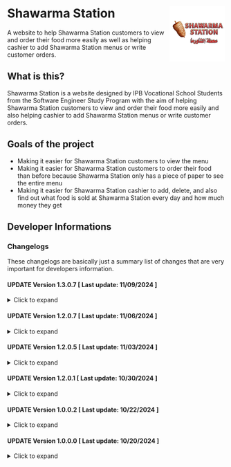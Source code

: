 # Shawarma Station <img align="right" width="128px" src="https://github.com/McArroy/Shawarma-Station/blob/main/customer/resources/imgs/shawarma_station_logo_transparent.png" title="Shawarma Station - Logo" alt="shawarma_station_logo"/>
A website to help Shawarma Station customers to view and order their food more easily as well as helping cashier to add Shawarma Station menus or write customer orders.

## What is this?
Shawarma Station is a website designed by IPB Vocational School Students from the Software Engineer Study Program with the aim of helping Shawarma Station customers to view and order their food more easily and also helping cashier to add Shawarma Station menus or write customer orders.

## Goals of the project
- Making it easier for Shawarma Station customers to view the menu
- Making it easier for Shawarma Station customers to order their food than before because Shawarma Station only has a piece of paper to see the entire menu
- Making it easier for Shawarma Station cashier to add, delete, and also find out what food is sold at Shawarma Station every day and how much money they get

## Developer Informations
### Changelogs
These changelogs are basically just a summary list of changes that are very important for developers information.

#### UPDATE Version 1.3.0.7 [ Last update: 11/09/2024 ]
<details>
<summary>Click to expand</summary>

**[ CUSTOMER ]**
- Added Shawarma Station's logo
- Added "style-responsive.css" for a standalone responsive-design to make easier to edit
- Fixed overflow images by cutting them
- Fixed some typos
- Fixed non-registered symbols and shown square-symbol when website opened in mobile devices
- Fixed website not updated the styles and the resources-file didn't get from the root folder
- Enabled responsive-design

</details>

#### UPDATE Version 1.2.0.7 [ Last update: 11/06/2024 ]
<details>
<summary>Click to expand</summary>

**[ CUSTOMER ]**
- Added a new style for CSS by using SCSS for a better way to edit and understand the styles
- Fixed symbols and some codes
- Fixed some typos on some codes
- Removed the old "styles.css"

</details>

#### UPDATE Version 1.2.0.5 [ Last update: 11/03/2024 ]
<details>
<summary>Click to expand</summary>

**[ ADMIN ]**
- Added Laravel's framework
> This also added Laravel's Jetstream, Livewire, etc.

**[ CUSTOMER ]**
- Fixed menus' default query to "foods" to minimize confusion between foods' and drinks' query

</details>

#### UPDATE Version 1.2.0.1 [ Last update: 10/30/2024 ]
<details>
<summary>Click to expand</summary>

**[ HOSTING ]**
- Enabled hosting's domain [shawarma-station.rf.gd](https://shawarma-station.rf.gd) and now is fully accessible

**[ CUSTOMER ]**
- Finished menu-page layout

</details>

#### UPDATE Version 1.0.0.2 [ Last update: 10/22/2024 ]
<details>
<summary>Click to expand</summary>

**[ COMMONS ]**
- Added README.md

**[ CUSTOMER ]**
- Added first-stage menu-page layout
- Finished home-page layout
- Fixed some javascript's logic-code
- Fixed javascript's code and make it more simple

</details>

#### UPDATE Version 1.0.0.0 [ Last update: 10/20/2024 ]
<details>
<summary>Click to expand</summary>

**[ COMMONS ]**
- Initial commit

</details>